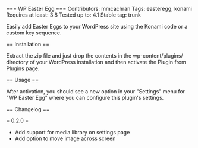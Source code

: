 === WP Easter Egg ===
Contributors: mmcachran
Tags: easteregg, konami
Requires at least: 3.8
Tested up to: 4.1
Stable tag: trunk

Easily add Easter Eggs to your WordPress site using the Konami code or a custom key sequence.

== Installation ==

Extract the zip file and just drop the contents in the wp-content/plugins/ directory of your WordPress installation and then activate the Plugin from Plugins page.

== Usage ==

After activation, you should see a new option in your "Settings" menu for "WP Easter Egg" where you can configure this plugin's settings.

== Changelog ==

= 0.2.0 =
* Add support for media library on settings page
* Add option to move image across screen